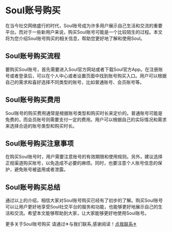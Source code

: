 # Soul账号购买

在当今社交网络盛行的时代，Soul账号成为许多用户展示自己生活和交流的重要平台。而对于一些新用户来说，购买Soul账号可能是一个比较陌生的过程。本文将为您介绍Soul账号购买的相关信息，帮助您更好地了解和使用Soul。

## Soul账号购买流程

要购买Soul账号，首先需要进入Soul官方网站或者下载Soul官方App。在注册账号或者登录后，可以在个人中心或者设置页面中找到账号购买入口。用户可以根据自己的需求和喜好选择不同类型的账号，比如普通账号、会员账号等。

## Soul账号购买费用

Soul账号的购买费用通常是根据账号类型和购买时长来定价的。普通账号可能是免费的，而会员账号则需要支付一定的费用。用户可以根据自己的实际情况和需求来选择合适的账号类型和购买时长。

## Soul账号购买注意事项

在购买Soul账号时，用户需要注意账号的有效期限和使用规则。另外，建议选择正规渠道购买账号，以免造成不必要的麻烦。同时，也要注意个人账号信息的保护，避免账号被盗用或者泄露。

## Soul账号购买总结

通过以上的介绍，相信大家对Soul账号购买已经有了初步的了解。购买Soul账号可以让用户更好地享受Soul社交平台的服务和功能，也能够更好地展示自己的生活和交流。希望本文能够帮助到大家，让大家能够更好地使用Soul账号。

更多关于Soul账号购买 请通过✈与我们联系,感谢阅读！[点我联系✈](https://www.G208.com)